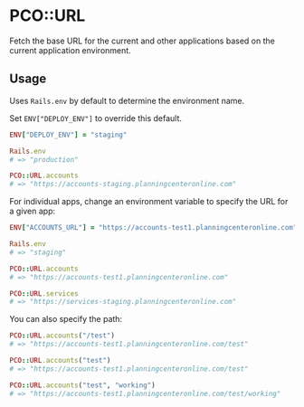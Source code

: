 # PCO::URL

Fetch the base URL for the current and other applications based on the current application environment.

## Usage

Uses `Rails.env` by default to determine the environment name.

Set `ENV["DEPLOY_ENV"]` to override this default.

```ruby
ENV["DEPLOY_ENV"] = "staging"

Rails.env
# => "production"

PCO::URL.accounts
# => "https://accounts-staging.planningcenteronline.com"
```

For individual apps, change an environment variable to specify the URL for a given app:

```ruby
ENV["ACCOUNTS_URL"] = "https://accounts-test1.planningcenteronline.com"

Rails.env
# => "staging"

PCO::URL.accounts
# => "https://accounts-test1.planningcenteronline.com"

PCO::URL.services
# => "https://services-staging.planningcenteronline.com"
```


You can also specify the path:


```ruby
PCO::URL.accounts("/test")
# => "https://accounts-test1.planningcenteronline.com/test"

PCO::URL.accounts("test")
# => "https://accounts-test1.planningcenteronline.com/test"

PCO::URL.accounts("test", "working")
# => "https://accounts-test1.planningcenteronline.com/test/working"
```